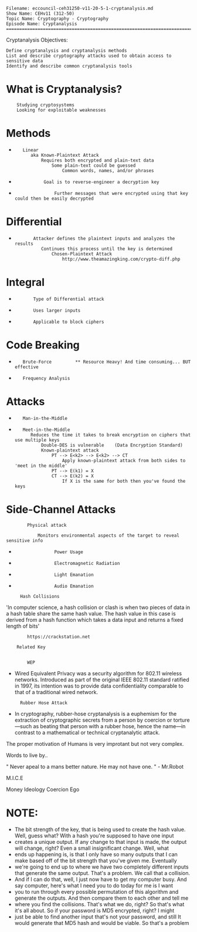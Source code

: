     Filename: eccouncil-ceh31250-v11-20-5-1-cryptanalysis.md
    Show Name: CEHv11 (312-50)
    Topic Name: Cryptography - Cryptography
    Episode Name: Cryptanalysis ================================================================================

Cryptanalysis
Objectives:

    Define cryptanalysis and cryptanalysis methods
    List and describe cryptography attacks used to obtain access to sensitive data
    Identify and describe common cryptanalysis tools

#    What is Cryptanalysis?
        Studying cryptosystems
        Looking for exploitable weaknesses

#    Methods
-        Linear
            aka Known-Plaintext Attack
                Requires both encrypted and plain-text data
                    Some plain-text could be guessed
                        Common words, names, and/or phrases
-                Goal is to reverse-engineer a decryption key
-                    Further messages that were encrypted using that key could then be easily decrypted
#        Differential
-            Attacker defines the plaintext inputs and analyzes the results
                Continues this process until the key is determined
                    Chosen-Plaintext Attack
                        http://www.theamazingking.com/crypto-diff.php
#        Integral
-            Type of Differential attack
-            Uses larger inputs
-            Applicable to block ciphers

#    Code Breaking
-        Brute-Force         ** Resource Heavy! And time consuming... BUT effective
-        Frequency Analysis

#    Attacks
-        Man-in-the-Middle
-        Meet-in-the-Middle
            Reduces the time it takes to break encryption on ciphers that use multiple keys
                Double-DES is vulnerable    (Data Encryption Standard)
                Known-plaintext attack
                    PT --> E<k2> --> E<k2> --> CT
                        Apply known-plaintext attack from both sides to 'meet in the middle'
                    PT --> E(k1) = X
                    CT --> E(k2) = X
                        If X is the same for both then you've found the keys
#        Side-Channel Attacks
            Physical attack

                Monitors environmental aspects of the target to reveal sensitive info
-                    Power Usage
-                    Electromagnetic Radiation
-                    Light Emanation
-                    Audio Emanation

        Hash Collisions
'In computer science, a hash collision or clash is when two pieces of data in a hash table share the same hash value. The hash value in this case is derived from a hash function which takes a data input and returns a fixed length of bits'

            https://crackstation.net

        Related Key


            WEP
- Wired Equivalent Privacy was a security algorithm for 802.11 wireless networks. Introduced as part of the original IEEE 802.11 standard ratified in 1997, its intention was to provide data confidentiality comparable to that of a traditional wired network.

        Rubber Hose Attack
- In cryptography, rubber-hose cryptanalysis is a euphemism for the extraction of cryptographic secrets from a person by coercion or torture—such as beating that person with a rubber hose, hence the name—in contrast to a mathematical or technical cryptanalytic attack.


The proper motivation of Humans is very improtant but not very complex.

Words to live by.. 

" Never apeal to a mans better nature. He may not have one. " - Mr.Robot


 M.I.C.E

Money Ideology Coercion Ego


# NOTE: 

- The bit strength of the key, that is being used to create the hash value. Well, guess what? With a hash you're supposed to have one input 
- creates a unique output. If any change to that input is made, the output will change, right? Even a small insignificant change. Well, what 
- ends up happening is, is that I only have so many outputs that I can make based off of the bit strength that you've given me. Eventually 
- we're going to end up to where we have two completely different inputs that generate the same output. That's a problem. We call that a collision. 
- And if I can do that, well, I just now have to get my computer busy. And say computer, here's what I need you to do today for me is I want 
- you to run through every possible permutation of this algorithm and generate the outputs. And then compare them to each other and tell me 
- where you find the collisions. That's what we do, right? So that's what it's all about. So if your password is MD5 encrypted, right? I might 
- just be able to find another input that's not your password, and still It would generate that MD5 hash and would be viable. So that's a problem

